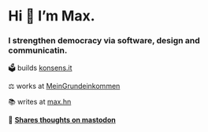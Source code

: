 <h1>Hi 👋 I’m Max.</h1>
<h3>I strengthen democracy via software, design and communicatin.</h3>

🗳 builds [konsens.it](https://konsens.it)

⚖️ works at [MeinGrundeinkommen](https://www.mein-grundeinkommen.de)

📚 writes at [max.hn](https://max.hn)

🐘 **[Shares thoughts on mastodon](https://berlin.social/@max)**
